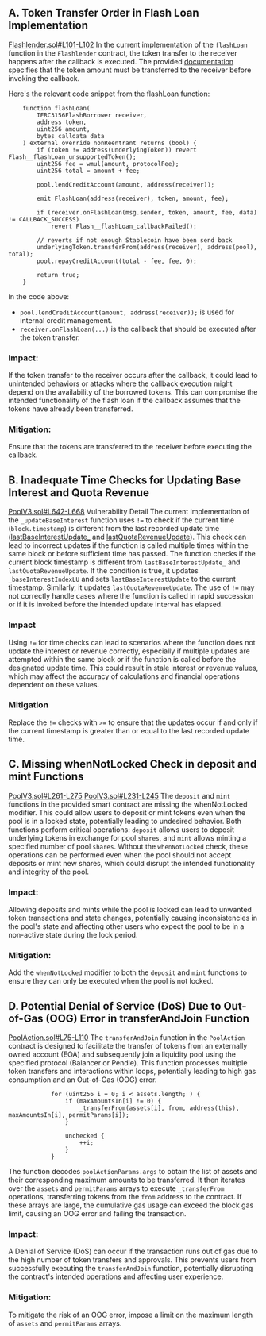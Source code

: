 ## A. Token Transfer Order in Flash Loan Implementation
[Flashlender.sol#L101-L102](https://github.com/code-423n4/2024-07-loopfi/blob/57871f64bdea450c1f04c9a53dc1a78223719164/src/Flashlender.sol#L101-L102)
In the current implementation of the `flashLoan` function in the `Flashlender` contract, the token transfer to the receiver happens after the callback is executed. The provided [documentation](https://eips.ethereum.org/EIPS/eip-3156#:~:text=The%20flashLoan%20function%20MUST%20transfer%20amount%20of%20token%20to%20receiver%20before%20the%20callback%20to%20the%20receiver.) specifies that the token amount must be transferred to the receiver before invoking the callback.

Here's the relevant code snippet from the flashLoan function:
```solidity
    function flashLoan(
        IERC3156FlashBorrower receiver,
        address token,
        uint256 amount,
        bytes calldata data
    ) external override nonReentrant returns (bool) {
        if (token != address(underlyingToken)) revert Flash__flashLoan_unsupportedToken();
        uint256 fee = wmul(amount, protocolFee);
        uint256 total = amount + fee;

        pool.lendCreditAccount(amount, address(receiver));

        emit FlashLoan(address(receiver), token, amount, fee);

        if (receiver.onFlashLoan(msg.sender, token, amount, fee, data) != CALLBACK_SUCCESS)
            revert Flash__flashLoan_callbackFailed();

        // reverts if not enough Stablecoin have been send back
        underlyingToken.transferFrom(address(receiver), address(pool), total);
        pool.repayCreditAccount(total - fee, fee, 0);

        return true;
    }
```
In the code above:
- `pool.lendCreditAccount(amount, address(receiver));` is used for internal credit management.
- `receiver.onFlashLoan(...)` is the callback that should be executed after the token transfer.
### Impact:

If the token transfer to the receiver occurs after the callback, it could lead to unintended behaviors or attacks where the callback execution might depend on the availability of the borrowed tokens. This can compromise the intended functionality of the flash loan if the callback assumes that the tokens have already been transferred.

### Mitigation:

Ensure that the tokens are transferred to the receiver before executing the callback. 

## B. Inadequate Time Checks for Updating Base Interest and Quota Revenue
[PoolV3.sol#L642-L668](https://github.com/code-423n4/2024-07-loopfi/blob/57871f64bdea450c1f04c9a53dc1a78223719164/src/PoolV3.sol#L642-L668)
Vulnerability Detail
The current implementation of the `_updateBaseInterest` function uses `!=` to check if the current time (`block.timestamp`) is different from the last recorded update time ([lastBaseInterestUpdate_](https://github.com/code-423n4/2024-07-loopfi/blob/57871f64bdea450c1f04c9a53dc1a78223719164/src/PoolV3.sol#L651) and [lastQuotaRevenueUpdate](https://github.com/code-423n4/2024-07-loopfi/blob/57871f64bdea450c1f04c9a53dc1a78223719164/src/PoolV3.sol#L656)). This check can lead to incorrect updates if the function is called multiple times within the same block or before sufficient time has passed.
The function checks if the current block timestamp is different from `lastBaseInterestUpdate_` and `lastQuotaRevenueUpdate`.
If the condition is true, it updates `_baseInterestIndexLU` and sets `lastBaseInterestUpdate` to the current timestamp. Similarly, it updates `lastQuotaRevenueUpdate`.
The use of `!=` may not correctly handle cases where the function is called in rapid succession or if it is invoked before the intended update interval has elapsed.

### Impact
Using `!=` for time checks can lead to scenarios where the function does not update the interest or revenue correctly, especially if multiple updates are attempted within the same block or if the function is called before the designated update time. This could result in stale interest or revenue values, which may affect the accuracy of calculations and financial operations dependent on these values.

### Mitigation
Replace the `!=` checks with `>=` to ensure that the updates occur if and only if the current timestamp is greater than or equal to the last recorded update time.

## C. Missing whenNotLocked Check in deposit and mint Functions
[PoolV3.sol#L261-L275](https://github.com/code-423n4/2024-07-loopfi/blob/57871f64bdea450c1f04c9a53dc1a78223719164/src/PoolV3.sol#L261-L275)
[PoolV3.sol#L231-L245](https://github.com/code-423n4/2024-07-loopfi/blob/57871f64bdea450c1f04c9a53dc1a78223719164/src/PoolV3.sol#L231-L245)
The `deposit` and `mint` functions in the provided smart contract are missing the whenNotLocked modifier. This could allow users to deposit or mint tokens even when the pool is in a locked state, potentially leading to undesired behavior.
Both functions perform critical operations: `deposit` allows users to deposit underlying tokens in exchange for pool `shares`, and `mint` allows minting a specified number of pool `shares`. Without the `whenNotLocked` check, these operations can be performed even when the pool should not accept deposits or mint new shares, which could disrupt the intended functionality and integrity of the pool.

### Impact:

Allowing deposits and mints while the pool is locked can lead to unwanted token transactions and state changes, potentially causing inconsistencies in the pool's state and affecting other users who expect the pool to be in a non-active state during the lock period.

### Mitigation:

Add the `whenNotLocked` modifier to both the `deposit` and `mint` functions to ensure they can only be executed when the pool is not locked.

## D. Potential Denial of Service (DoS) Due to Out-of-Gas (OOG) Error in transferAndJoin Function
[PoolAction.sol#L75-L110](https://github.com/code-423n4/2024-07-loopfi/blob/57871f64bdea450c1f04c9a53dc1a78223719164/src/proxy/PoolAction.sol#L75-L110)
The `transferAndJoin` function in the `PoolAction` contract is designed to facilitate the transfer of tokens from an externally owned account (EOA) and subsequently join a liquidity pool using the specified protocol (Balancer or Pendle). This function processes multiple token transfers and interactions within loops, potentially leading to high gas consumption and an Out-of-Gas (OOG) error.
```solidity
            for (uint256 i = 0; i < assets.length; ) {
                if (maxAmountsIn[i] != 0) {
                    _transferFrom(assets[i], from, address(this), maxAmountsIn[i], permitParams[i]);
                }

                unchecked {
                    ++i;
                }
            }
```
The function decodes `poolActionParams.args` to obtain the list of assets and their corresponding maximum amounts to be transferred. It then iterates over the `assets` and `permitParams` arrays to execute `_transferFrom` operations, transferring tokens from the `from` address to the contract. If these arrays are large, the cumulative gas usage can exceed the block gas limit, causing an OOG error and failing the transaction.

### Impact:
A Denial of Service (DoS) can occur if the transaction runs out of gas due to the high number of token transfers and approvals. This prevents users from successfully executing the `transferAndJoin` function, potentially disrupting the contract's intended operations and affecting user experience.

### Mitigation:
To mitigate the risk of an OOG error, impose a limit on the maximum length of `assets` and `permitParams` arrays.